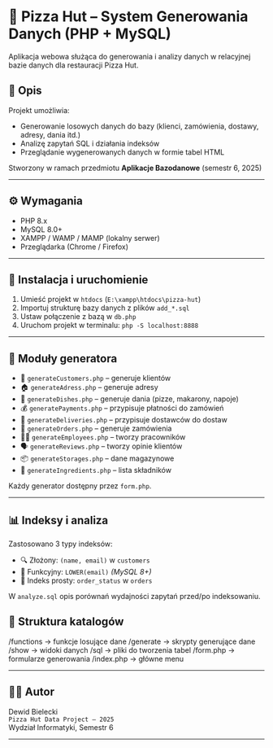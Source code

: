 # 🍕 Pizza Hut – System Generowania Danych (PHP + MySQL)

Aplikacja webowa służąca do generowania i analizy danych w relacyjnej bazie danych dla restauracji Pizza Hut.

## 📖 Opis

Projekt umożliwia:

- Generowanie losowych danych do bazy (klienci, zamówienia, dostawy, adresy, dania itd.)
- Analizę zapytań SQL i działania indeksów
- Przeglądanie wygenerowanych danych w formie tabel HTML

Stworzony w ramach przedmiotu **Aplikacje Bazodanowe** (semestr 6, 2025)

---

## ⚙️ Wymagania

- PHP 8.x
- MySQL 8.0+
- XAMPP / WAMP / MAMP (lokalny serwer)
- Przeglądarka (Chrome / Firefox)

---

## 💾 Instalacja i uruchomienie

1. Umieść projekt w `htdocs` (`E:\xampp\htdocs\pizza-hut`)
2. Importuj strukturę bazy danych z plików `add_*.sql`
3. Ustaw połączenie z bazą w `db.php`
4. Uruchom projekt w terminalu:
   `php -S localhost:8888`

---

## 🧪 Moduły generatora

- 👤 `generateCustomers.php` – generuje klientów
- 🏠 `generateAdress.php` – generuje adresy
- 🍕 `generateDishes.php` – generuje dania (pizze, makarony, napoje)
- 💰 `generatePayments.php` – przypisuje płatności do zamówień
- 🚚 `generateDeliveries.php` – przypisuje dostawców do dostaw
- 🧾 `generateOrders.php` – generuje zamówienia
- 👨‍🍳 `generateEmployees.php` – tworzy pracowników
- 🗣️ `generateReviews.php` – tworzy opinie klientów
- 📦 `generateStorages.php` – dane magazynowe
- 🧂 `generateIngredients.php` – lista składników

Każdy generator dostępny przez `form.php`.

---

## 📊 Indeksy i analiza

Zastosowano 3 typy indeksów:

- 🔍 Złożony: `(name, email)` w `customers`
- 🧠 Funkcyjny: `LOWER(email)` _(MySQL 8+)_
- 📌 Indeks prosty: `order_status` w `orders`

W `analyze.sql` opis porównań wydajności zapytań przed/po indeksowaniu.

## 📁 Struktura katalogów

/functions → funkcje losujące dane
/generate → skrypty generujące dane
/show → widoki danych
/sql → pliki do tworzenia tabel
/form.php → formularze generowania
/index.php → główne menu

---

## 👨‍💻 Autor

Dewid Bielecki  
`Pizza Hut Data Project – 2025`  
Wydział Informatyki, Semestr 6

---
